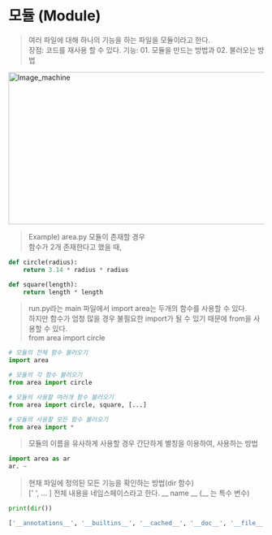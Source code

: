 모듈 (Module)
=============
> 여러 파일에 대해 하나의 기능을 하는 파일을 모듈이라고 한다.  
> 장점: 코드를 재사용 할 수 있다.
> 기능: 01. 모듈을 만드는 방법과 02. 불러오는 방법  

<img src="https://user-images.githubusercontent.com/66001539/119265203-d1d05980-bc20-11eb-820b-9c211d1f3690.png" width="600px" height="300px" title="px(픽셀) 크기 설정" alt="Image_machine"></img><br/>  

> Example) area.py 모듈이 존재할 경우  
> 함수가 2개 존재한다고 했을 때,
``` python
def circle(radius):
    return 3.14 * radius * radius

def square(length):
    return length * length
```  
> run.py라는 main 파일에서 import area는 두개의 함수를 사용할 수 있다.  
> 하지만 함수가 엄청 많을 경우 불필요한 import가 될 수 있기 때문에 from을 사용할 수 있다.  
> from area import circle  
``` python
# 모듈의 전체 함수 불러오기
import area

# 모듈의 각 함수 불러오기
from area import circle

# 모듈의 사용할 여러개 함수 불러오기
from area import circle, square, [...]

# 모듈의 사용할 모든 함수 불러오기
from area import *
```  
> 모듈의 이름을 유사하게 사용할 경우 간단하게 별칭을 이용하여, 사용하는 방법  
```python
import area as ar
ar. ~
```  

> 현재 파일에 정의된 모든 기능을 확인하는 방법(dir 함수)  
> [' ', ... ] 전체 내용을 네임스페이스라고 한다.
> __ name __ (__ 는 특수 변수)  
``` python
print(dir())

['__annotations__', '__builtins__', '__cached__', '__doc__', '__file__', '__loader__', '__name__', 
```


